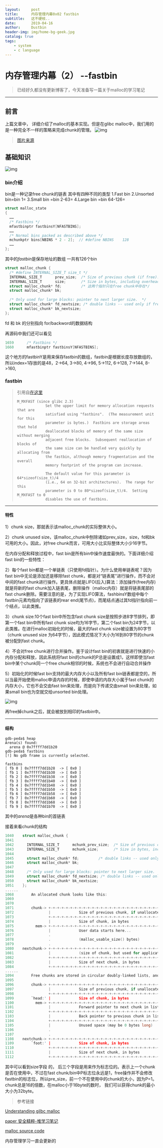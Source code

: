 ```yaml
--- 
layout:     post
title:      内存管理内幕0x02 fastbin
subtitle:   这不硬核..
date:       2019-04-16
author:     Dustbin
header-img: img/home-bg-geek.jpg
catalog: true
tags:
    - system
    - c language
---
```

#  内存管理内幕（2） --fastbin
> 已经好久都没有更新博客了，今天准备写一篇关于malloc的学习笔记

------

## 前言

上篇文章中， 详细介绍了malloc的基本实现。但是在glibc malloc中，我们用的是一种完全不一样的策略来完成chunk的管理。
![img](https://images2015.cnblogs.com/blog/382300/201602/382300-20160215170203611-1691398161.png)

>[图片来源](https://www.cnblogs.com/wangaohui/p/5190889.html)

## 基础知识
![img](https://www.memorymanagement.org/_images/buddy2.svg)
### bin介绍
bin是一种记录free chunk的链表
其中有四种不同的类型
1.Fast bin 
2.Unsorted bin=bin 1=
3.Small bin =bin 2-63=
4.Large bin =bin 64-126=

```c
struct malloc_state
{
  ……
  /* Fastbins */
  mfastbinptr fastbinsY[NFASTBINS];
  ……
  /* Normal bins packed as described above */
  mchunkptr bins[NBINS * 2 - 2];  // #define NBINS    128
  ……
};
```
其中的$fastbin$是保存地址的数组
一共有126个bin

```c
struct malloc_chunk {
  /* #define INTERNAL_SIZE_T size_t */
  INTERNAL_SIZE_T      prev_size;  /* Size of previous chunk (if free).  */
  INTERNAL_SIZE_T      size;       /* Size in bytes, including overhead. */
  struct malloc_chunk* fd;         /* 这两个指针只在free chunk中存在*/
  struct malloc_chunk* bk;
 
  /* Only used for large blocks: pointer to next larger size.  */
  struct malloc_chunk* fd_nextsize; /* double links -- used only if free. */
  struct malloc_chunk* bk_nextsize;
};
```
fd 和 bk 的分别指向 for/backword的数据结构

再源码中我们还可以看见

```c
1659      /* Fastbins */
1660      mfastbinptr fastbinsY[NFASTBINS];
```

这个地方的fastbinY是用来保存fastbin的数组，fastbin是根据长度存放数组的，所以index=1存放的是48，2->64, 3->80, 4->96, 5->112, 6->128, 7->144, 8->160, 

### fastbin

>引用自[在这里](https://blog.csdn.net/dongyu_1989/article/details/81626849)
>
>```
>M_MXFAST (since glibc 2.3)
>              Set the upper limit for memory allocation requests that are
>              satisfied using "fastbins".  (The measurement unit for this
>              parameter is bytes.)  Fastbins are storage areas that hold
>              deallocated blocks of memory of the same size without merging
>              adjacent free blocks.  Subsequent reallocation of blocks of
>              the same size can be handled very quickly by allocating from
>              the fastbin, although memory fragmentation and the overall
>              memory footprint of the program can increase.
>
>              The default value for this parameter is 64*sizeof(size_t)/4
>              (i.e., 64 on 32-bit architectures).  The range for this
>              parameter is 0 to 80*sizeof(size_t)/4.  Setting M_MXFAST to 0
>              disables the use of fastbins.
>```

------

#### 特性

1）chunk size，那就表示该malloc_chunk的实际整体大小。

2）chunk unused size，该malloc_chunk中刨除诸如prev_size，size，fd和bk可用的大小。因此，对free chunk而言，可用大小比实际整体大小少16字节。

在内存分配和释放过程中，fast bin是所有bin中操作速度最快的。下面详细介绍fast bin的一些特性：

2）每个fast bin都是一个单链表（只使用fd指针）。为什么使用单链表呢？因为fast bin中无论是添加还是移除fast chunk，都是对“链表尾”进行操作，而不会对中间的fast chunk进行操作。更具体点就是LIFO(后入)算法：添加操作(free内存)就是将新的fast chunk加入链表尾，删除操作（malloc内存）就是将链表尾部的fast chunk删除。需要注意的是，为了实现LIFO算法，fashbinsY数组中每个fastbin元素均指向了该链表的rear end(尾节点)，而尾结点通过其fd指针指向前一个结点，以此类推。

3）chunk size:10个fast bin中所包含fast chunk size是按照步进8字节排列，即第一个fast bin中所有fast chunk size均为16字节，第二个fast bin为24字节，以此类推。在进行malloc初始化的时候，最大的fast chunk size被设置为80字节（chunk unused size 为64字节），因此模式情况下大小为16到80字节的chunk被分配到fast chunk。

4）不会对free chunk进行合并操作。鉴于设计fast bin的初衷就是进行快速的小内存分配和释放，因此系统将fast bin的chunk的P总是设置成1，这样即使当fast bin中某个chunk同一个free chunk相邻的时候，系统也不会进行自动合并操作

5）初始化的时候fast bin支持的最大内存大小以及所有fast bin链表都是空的，所以当最开始使用malloc申请内存的时候，即使申请的内存大小属于fast chunk的内存大小，它也不会交由fast bin来处理，而是向下传递交由small bin来处理，如果small bin也为空就交给unsorted bin处理。


![img](https://img-blog.csdn.net/2018081315365511?watermark/2/text/aHR0cHM6Ly9ibG9nLmNzZG4ubmV0L2Rvbmd5dV8xOTg5/font/5a6L5L2T/fontsize/400/fill/I0JBQkFCMA==/dissolve/70)

再free掉chunk之后，就会被放到相印的fastbin中。

------
#### 结构
```shell
gdb-peda$ heap
Arena(s) found:
  arena @ 0x7ffff7dd1b20
gdb-peda$ fastbins
[!] No gdb frame is currently selected.

fastbins
[ fb 0 ] 0x7ffff7dd1b28  -> [ 0x0 ] 
[ fb 1 ] 0x7ffff7dd1b30  -> [ 0x0 ] 
[ fb 2 ] 0x7ffff7dd1b38  -> [ 0x0 ] 
[ fb 3 ] 0x7ffff7dd1b40  -> [ 0x0 ] 
[ fb 4 ] 0x7ffff7dd1b48  -> [ 0x0 ] 
[ fb 5 ] 0x7ffff7dd1b50  -> [ 0x0 ] 
[ fb 6 ] 0x7ffff7dd1b58  -> [ 0x0 ] 
[ fb 7 ] 0x7ffff7dd1b60  -> [ 0x0 ] 
[ fb 8 ] 0x7ffff7dd1b68  -> [ 0x0 ] 
[ fb 9 ] 0x7ffff7dd1b70  -> [ 0x0 ]
```
其中的$arena$是各种bin的首链表

接着来看chunk的结构
```c
1040    struct malloc_chunk {
1041    
1042      INTERNAL_SIZE_T      mchunk_prev_size;  /* Size of previous chunk (if free).  */
1043      INTERNAL_SIZE_T      mchunk_size;       /* Size in bytes, including overhead. */
1044    
1045      struct malloc_chunk* fd;         /* double links -- used only if free. */
1046      struct malloc_chunk* bk;
1047    
1048      /* Only used for large blocks: pointer to next larger size.  */
1049      struct malloc_chunk* fd_nextsize; /* double links -- used only if free. */
1050      struct malloc_chunk* bk_nextsize;
1051    };
......
1068        An allocated chunk looks like this:
1069    
1070    
1071        chunk-> +-+-+-+-+-+-+-+-+-+-+-+-+-+-+-+-+-+-+-+-+-+-+-+-+-+-+-+-+-+-+-+-+
1072                |             Size of previous chunk, if unallocated (P clear)  |
1073                +-+-+-+-+-+-+-+-+-+-+-+-+-+-+-+-+-+-+-+-+-+-+-+-+-+-+-+-+-+-+-+-+
1074                |             Size of chunk, in bytes                     |A|M|P|
1075          mem-> +-+-+-+-+-+-+-+-+-+-+-+-+-+-+-+-+-+-+-+-+-+-+-+-+-+-+-+-+-+-+-+-+
1076                |             User data starts here...                          .
1077                .                                                               .
1078                .             (malloc_usable_size() bytes)                      .
1079                .                                                               |
1080    nextchunk-> +-+-+-+-+-+-+-+-+-+-+-+-+-+-+-+-+-+-+-+-+-+-+-+-+-+-+-+-+-+-+-+-+
1081                |             (size of chunk, but used for application data)    |
1082                +-+-+-+-+-+-+-+-+-+-+-+-+-+-+-+-+-+-+-+-+-+-+-+-+-+-+-+-+-+-+-+-+
1083                |             Size of next chunk, in bytes                |A|0|1|
1084                +-+-+-+-+-+-+-+-+-+-+-+-+-+-+-+-+-+-+-+-+-+-+-+-+-+-+-+-+-+-+-+-+
......
1094        Free chunks are stored in circular doubly-linked lists, and look like this:
1095    
1096        chunk-> +-+-+-+-+-+-+-+-+-+-+-+-+-+-+-+-+-+-+-+-+-+-+-+-+-+-+-+-+-+-+-+-+
1097                |             Size of previous chunk, if unallocated (P clear)  |
1098                +-+-+-+-+-+-+-+-+-+-+-+-+-+-+-+-+-+-+-+-+-+-+-+-+-+-+-+-+-+-+-+-+
1099        `head:' |             Size of chunk, in bytes                     |A|0|P|
1100          mem-> +-+-+-+-+-+-+-+-+-+-+-+-+-+-+-+-+-+-+-+-+-+-+-+-+-+-+-+-+-+-+-+-+
1101                |             Forward pointer to next chunk in list             |
1102                +-+-+-+-+-+-+-+-+-+-+-+-+-+-+-+-+-+-+-+-+-+-+-+-+-+-+-+-+-+-+-+-+
1103                |             Back pointer to previous chunk in list            |
1104                +-+-+-+-+-+-+-+-+-+-+-+-+-+-+-+-+-+-+-+-+-+-+-+-+-+-+-+-+-+-+-+-+
1105                |             Unused space (may be 0 bytes long)                .
1106                .                                                               .
1107                .                                                               |
1108    nextchunk-> +-+-+-+-+-+-+-+-+-+-+-+-+-+-+-+-+-+-+-+-+-+-+-+-+-+-+-+-+-+-+-+-+
1109        `foot:' |             Size of chunk, in bytes                           |
1110                +-+-+-+-+-+-+-+-+-+-+-+-+-+-+-+-+-+-+-+-+-+-+-+-+-+-+-+-+-+-+-+-+
1111                |             Size of next chunk, in bytes                |A|0|0|
1112                +-+-+-+-+-+-+-+-+-+-+-+-+-+-+-+-+-+-+-+-+-+-+-+-+-+-+-+-+-+-+-+-+
```
其中可以看到size字段 的， 后三个字段是用来作为标志位的。表示上一个chunk是否在使用中，不过在fast chunk/bin中P标志位永远是1，free操作并不会修改fastbin的标志位，所以pre_size，前一个不在使用中的chunk的大小，因为P=1。
chunk总是16的倍数，在malloc小于16byte的数时， 我们可以获得chunk的最小大小为32byte。

>参考链接

[Understanding gilbc malloc](https://sploitfun.wordpress.com/2015/02/10/understanding-glibc-malloc/comment-page-1/)

[paper 安全精粹-堆学习笔记](https://paper.seebug.org/445/)

[malloc source code](https://code.woboq.org/userspace/glibc/malloc/malloc.c.html)

内存管理学习一直会更新的
